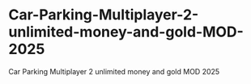 # Car-Parking-Multiplayer-2-unlimited-money-and-gold-MOD-2025
Car Parking Multiplayer 2 unlimited money and gold MOD 2025
